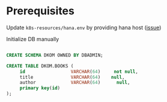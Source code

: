 # Prerequisites


<!-- [Create hana instance](https://help.sap.com/docs/hana-cloud/sap-hana-cloud-administration-guide/create-sap-hana-database-instance-in-kyma-environment?locale=en-US) -->

<!-- https://community.sap.com/t5/technology-blogs-by-sap/provisioning-sap-hana-cloud-databases-from-kyma-and-kubernetes-2-kyma/ba-p/13577215 -->

Update `k8s-resources/hana.env` by providing hana host ([issue](https://github.tools.sap/kyma/backlog/issues/5177))

<!-- TODO: initialize using hana design time stuff -->
Initialize DB manually
```sql

CREATE SCHEMA DKOM OWNED BY DBADMIN;

CREATE TABLE DKOM.BOOKS (
     id                 VARCHAR(64)     not null,
     title              VARCHAR(64)    null,
     author             VARCHAR(64)      null,
     primary key(id)
);
```

